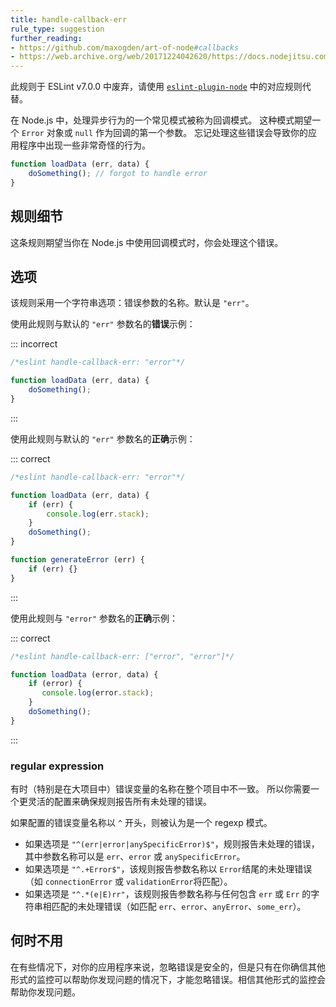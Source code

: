 ```yaml
---
title: handle-callback-err
rule_type: suggestion
further_reading:
- https://github.com/maxogden/art-of-node#callbacks
- https://web.archive.org/web/20171224042620/https://docs.nodejitsu.com/articles/errors/what-are-the-error-conventions/
---
```


此规则于 ESLint v7.0.0 中废弃，请使用 [`eslint-plugin-node`](https://github.com/mysticatea/eslint-plugin-node) 中的对应规则代替。

在 Node.js 中，处理异步行为的一个常见模式被称为回调模式。
这种模式期望一个 `Error` 对象或 `null` 作为回调的第一个参数。
忘记处理这些错误会导致你的应用程序中出现一些非常奇怪的行为。

```js
function loadData (err, data) {
    doSomething(); // forgot to handle error
}
```

## 规则细节

这条规则期望当你在 Node.js 中使用回调模式时，你会处理这个错误。

## 选项

该规则采用一个字符串选项：错误参数的名称。默认是 `"err"`。

使用此规则与默认的 `"err"` 参数名的**错误**示例：

::: incorrect

```js
/*eslint handle-callback-err: "error"*/

function loadData (err, data) {
    doSomething();
}

```

:::

使用此规则与默认的 `"err"` 参数名的**正确**示例：

::: correct

```js
/*eslint handle-callback-err: "error"*/

function loadData (err, data) {
    if (err) {
        console.log(err.stack);
    }
    doSomething();
}

function generateError (err) {
    if (err) {}
}
```

:::

使用此规则与 `"error"` 参数名的**正确**示例：

::: correct

```js
/*eslint handle-callback-err: ["error", "error"]*/

function loadData (error, data) {
    if (error) {
       console.log(error.stack);
    }
    doSomething();
}
```

:::

### regular expression

有时（特别是在大项目中）错误变量的名称在整个项目中不一致。
所以你需要一个更灵活的配置来确保规则报告所有未处理的错误。

如果配置的错误变量名称以 `^` 开头，则被认为是一个 regexp 模式。

* 如果选项是 `"^(err|error|anySpecificError)$"`，规则报告未处理的错误，其中参数名称可以是 `err`、`error` 或 `anySpecificError`。
* 如果选项是 `"^.+Error$"`，该规则报告参数名称以 `Error`结尾的未处理错误（如 `connectionError` 或 `validationError`将匹配）。
* 如果选项是 `"^.*(e|E)rr"`，该规则报告参数名称与任何包含 `err` 或 `Err` 的字符串相匹配的未处理错误（如匹配 `err`、`error`、`anyError`、`some_err`）。

## 何时不用

在有些情况下，对你的应用程序来说，忽略错误是安全的，但是只有在你确信其他形式的监控可以帮助你发现问题的情况下，才能忽略错误。相信其他形式的监控会帮助你发现问题。
